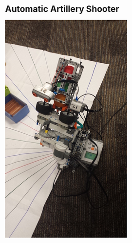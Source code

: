 # Automatic Artillery Shooter
[image1]: https://raw.githubusercontent.com/kunalkhamar/Automatic-Artillery-Shooter/master/media/imgdisp.jpg "Robot"
[![alt text][image1]][image1]
